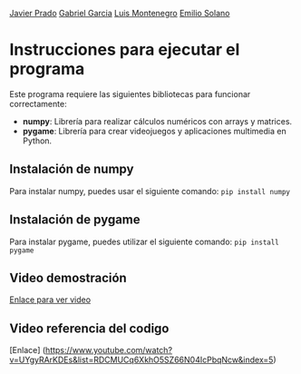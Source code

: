 [Javier Prado](https://www.github.com/Javilejoo/)
[Gabriel Garcia](https://www.github.com/Gegdgt)
[Luis Montenegro](https://www.github.com/LuisMontenegro21)
[Emilio Solano](https://www.github.com/emiliosolanoo21)

# Instrucciones para ejecutar el programa

Este programa requiere las siguientes bibliotecas para funcionar correctamente:

- **numpy**: Librería para realizar cálculos numéricos con arrays y matrices.
- **pygame**: Librería para crear videojuegos y aplicaciones multimedia en Python.
  
## Instalación de numpy

Para instalar numpy, puedes usar el siguiente comando:
`pip install numpy`

## Instalación de pygame

Para instalar pygame, puedes utilizar el siguiente comando:
`pip install pygame`

## Video demostración
[Enlace para ver video](https://youtu.be/wzEt9WmXcVQ)

## Video referencia del codigo
[Enlace] (https://www.youtube.com/watch?v=UYgyRArKDEs&list=RDCMUCq6XkhO5SZ66N04IcPbqNcw&index=5)
